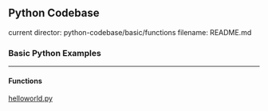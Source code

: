 ## Python Codebase

current director: python-codebase/basic/functions
filename: README.md

### Basic Python Examples
----
#### Functions

[helloworld.py](helloworld.py)
